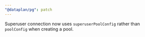 ```yaml
---
"@dataplan/pg": patch
---
```


Superuser connection now uses `superuserPoolConfig` rather than `poolConfig`
when creating a pool.
